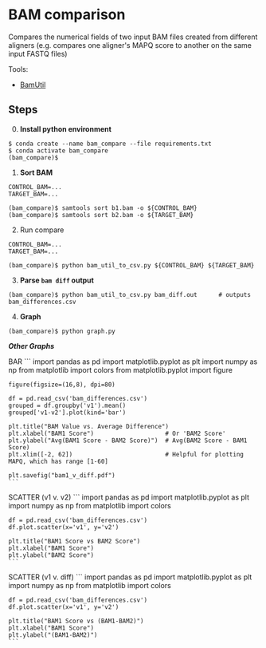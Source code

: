 # BAM comparison
Compares the numerical fields of two input BAM files created from different aligners (e.g. compares one aligner's MAPQ score to another on the same input FASTQ files)

Tools:
* [BamUtil](https://genome.sph.umich.edu/wiki/BamUtil:_diff)

## Steps
0. **Install python environment**
```
$ conda create --name bam_compare --file requirements.txt
$ conda activate bam_compare
(bam_compare)$ 
```

1. **Sort BAM**
```
CONTROL_BAM=...
TARGET_BAM=...

(bam_compare)$ samtools sort b1.bam -o ${CONTROL_BAM}
(bam_compare)$ samtools sort b2.bam -o ${TARGET_BAM}
```

2. Run compare
```
CONTROL_BAM=...
TARGET_BAM=...

(bam_compare)$ python bam_util_to_csv.py ${CONTROL_BAM} ${TARGET_BAM}
``` 

3. **Parse `bam diff` output**
```
(bam_compare)$ python bam_util_to_csv.py bam_diff.out      # outputs bam_differences.csv
``` 

4. **Graph** 
```
(bam_compare)$ python graph.py
```

 ___Other Graphs___

BAR
    ```
    import pandas as pd
    import matplotlib.pyplot as plt
    import numpy as np
    from matplotlib import colors
    from matplotlib.pyplot import figure 
    
    figure(figsize=(16,8), dpi=80)
    
    df = pd.read_csv('bam_differences.csv')
    grouped = df.groupby('v1').mean()
    grouped['v1-v2'].plot(kind='bar')
    
    plt.title("BAM Value vs. Average Difference")
    plt.xlabel("BAM1 Score")                    # Or 'BAM2 Score'
    plt.ylabel("Avg(BAM1 Score - BAM2 Score)")  # Avg(BAM2 Score - BAM1 Score) 
    plt.xlim([-2, 62])                          # Helpful for plotting MAPQ, which has range [1-60]
    
    plt.savefig("bam1_v_diff.pdf")
    ```
    
SCATTER (v1 v. v2)
    ```
    import pandas as pd
    import matplotlib.pyplot as plt
    import numpy as np
    from matplotlib import colors
    
    df = pd.read_csv('bam_differences.csv')
    df.plot.scatter(x='v1', y='v2')
    
    plt.title("BAM1 Score vs BAM2 Score")
    plt.xlabel("BAM1 Score")
    plt.ylabel("BAM2 Score")
    ```
    
SCATTER (v1 v. diff)
    ```
    import pandas as pd
    import matplotlib.pyplot as plt
    import numpy as np
    from matplotlib import colors
    
    df = pd.read_csv('bam_differences.csv')
    df.plot.scatter(x='v1', y='v2')
    
    plt.title("BAM1 Score vs (BAM1-BAM2)")
    plt.xlabel("BAM1 Score")
    plt.ylabel("(BAM1-BAM2)")
    ```
